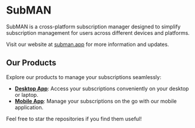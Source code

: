 # SubMAN
SubMAN is a cross-platform subscription manager designed to simplify subscription management for users across different devices and platforms.

Visit our website at [subman.app](https://subman.app) for more information and updates.

## Our Products

Explore our products to manage your subscriptions seamlessly:

- **[Desktop App](https://github.com/SubMAN2-0/desktop-app-public)**: Access your subscriptions conveniently on your desktop or laptop.
- **[Mobile App](https://github.com/SubMAN2-0/mobile-app-public)**: Manage your subscriptions on the go with our mobile application.

Feel free to star the repositories if you find them useful!
